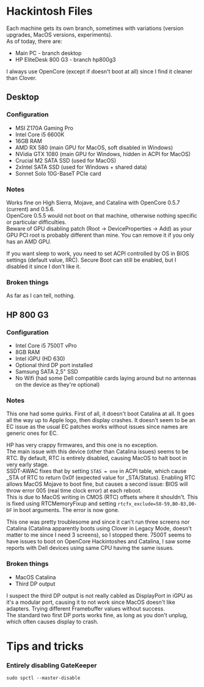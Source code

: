 # Hackintosh Files

Each machine gets its own branch, sometimes with variations (version upgrades, MacOS versions, experiments).  
As of today, there are:

* Main PC - branch desktop
* HP EliteDesk 800 G3 - branch hp800g3

I always use OpenCore (except if doesn't boot at all) since I find it cleaner than Clover.

## Desktop
### Configuration

* MSI Z170A Gaming Pro
* Intel Core i5 6600K
* 16GB RAM
* AMD RX 580 (main GPU for MacOS, soft disabled in Windows)
* NVidia GTX 1080 (main GPU for Windows, hidden in ACPI for MacOS)
* Crucial M2 SATA SSD (used for MacOS)
* 2xIntel SATA SSD (used for Windows + shared data)
* Sonnet Solo 10G-BaseT PCIe card

### Notes

Works fine on High Sierra, Mojave, and Catalina with OpenCore 0.5.7 (current) and 0.5.6.  
OpenCore 0.5.5 would not boot on that machine, otherwise nothing specific or particular difficulties.  
Beware of GPU disabling patch (Root -> DeviceProperties -> Add) as your GPU PCI root is probably different than mine. You can remove it if you only has an AMD GPU.

If you want sleep to work, you need to set ACPI controlled by OS in BIOS settings (default value, IIRC). Secure Boot can still be enabled, but I disabled it since I don't like it.

### Broken things

As far as I can tell, nothing.

## HP 800 G3
### Configuration

* Intel Core i5 7500T vPro
* 8GB RAM
* Intel iGPU (HD 630)
* Optional third DP port installed
* Samsung SATA 2,5" SSD
* No Wifi (had some Dell compatible cards laying around but no antennas on the device as they're optional)

### Notes

This one had some quirks. First of all, it doesn't boot Catalina at all. It goes all the way up to Apple logo, then display crashes.
It doesn't seem to be an EC issue as the usual EC patches works without issues since names are generic ones for EC.

HP has very crappy firmwares, and this one is no exception.  
The main issue with this device (other than Catalina issues) seems to be RTC. By default, RTC is entirely disabled, causing MacOS to halt boot in very early stage.  
SSDT-AWAC fixes that by setting ```STAS = one``` in ACPI table, which cause _STA of RTC to return 0x0f (expected value for _STA/Status).
Enabling RTC allows MacOS Mojave to boot fine, but causes a second issue: BIOS will throw error 005 (real time clock error) at each reboot.  
This is due to MacOS writing in CMOS (RTC) offsets where it shouldn't. This is fixed using RTCMemoryFixup and setting ```rtcfx_exclude=58-59,B0-B3,D0-DF``` in boot arguments. The error is now gone.

This one was pretty troublesome and since it can't run three screens nor Catalina (Catalina apparently boots using Clover in Legacy Mode, doesn't matter to me since I need 3 screens), so I stopped there. 7500T seems to have issues to boot on OpenCore Hackintoshes and Catalina, I saw some reports with Dell devices using same CPU having the same issues.

### Broken things

* MacOS Catalina
* Third DP output

I suspect the third DP output is not really cabled as DisplayPort in iGPU as it's a modular port, causing it to not work since MacOS doesn't like adapters. Trying different Framebuffer values without success.  
The standard two first DP ports works fine, as long as you don't unplug, which often causes display to crash.

# Tips and tricks
### Entirely disabling GateKeeper

```sudo spctl --master-disable```
